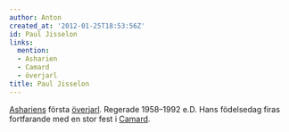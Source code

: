 ```yaml
---
author: Anton
created_at: '2012-01-25T18:53:56Z'
id: Paul Jisselon
links:
  mention:
  - Asharien
  - Camard
  - överjarl
title: Paul Jisselon
---
```


[Ashariens] första [överjarl]. Regerade 1958–1992 e.D. Hans födelsedag firas fortfarande med en stor
fest i [Camard].

  [Ashariens]: Asharien
  [överjarl]: överjarl
  [Camard]: Camard
